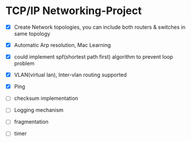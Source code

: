 # TCP/IP Networking-Project

- [x] Create Network topologies, you can include both routers & switches in same topology
- [x] Automatic Arp resolution, Mac Learning
- [x] could implement spf(shortest path first) algorithm to prevent loop problem
- [x] VLAN(virtual lan), Inter-vlan routing supported
- [x] Ping
- [ ] checksum implementation
- [ ] Logging mechanism
- [ ] fragmentation
- [ ] timer

